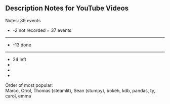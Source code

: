 ## Description Notes for YouTube Videos

Notes:
39 events
- -2 not recorded
= 37 events
------------------
- -13 done
------------------
- 24 left
- 
- 
- 
Order of most popular:  
Marco, Oriol, Thomas (steamlit), 
Sean (stumpy), bokeh, kdb, pandas, 
ty, carol, emma

